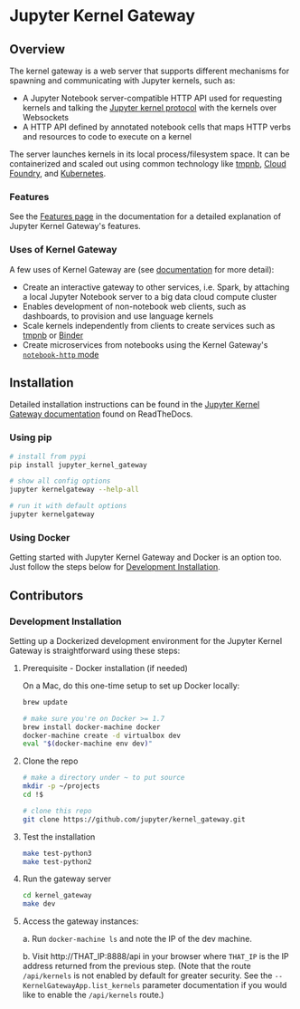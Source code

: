 # Jupyter Kernel Gateway

## Overview

The kernel gateway is a web server that supports different mechanisms for spawning and
communicating with Jupyter kernels, such as:

* A Jupyter Notebook server-compatible HTTP API used for requesting kernels
  and talking the [Jupyter kernel protocol](https://jupyter-client.readthedocs.org/en/latest/messaging.html)
  with the kernels over Websockets
* A HTTP API defined by annotated notebook cells that maps HTTP verbs and
  resources to code to execute on a kernel

The server launches kernels in its local process/filesystem space. It can be containerized and scaled out using common technology like [tmpnb](https://github.com/jupyter/tmpnb), [Cloud Foundry](https://github.com/cloudfoundry), and [Kubernetes](http://kubernetes.io/).

### Features
See the [Features page](https://jupyter-kernel-gateway.readthedocs.org/en/latest/) in the 
documentation for a detailed explanation of Jupyter Kernel Gateway's
features.

### Uses of Kernel Gateway
A few uses of Kernel Gateway are (see [documentation](https://jupyter-kernel-gateway.readthedocs.org/en/latest/)
for more detail):
* Create an interactive gateway to other services, i.e. Spark, by attaching a
  local Jupyter Notebook server to a big data cloud compute cluster
* Enables development of non-notebook web clients, such as dashboards, to
  provision and use language kernels
* Scale kernels independently from clients to create services such as
  [tmpnb](https://github.com/jupyter/tmpnb) or [Binder](https://mybinder.org)
* Create microservices from notebooks using the Kernel Gateway's 
  [`notebook-http` mode](#notebook-http-mode)

## Installation

Detailed installation instructions can be found in the 
[Jupyter Kernel Gateway documentation](https://jupyter-kernel-gateway.readthedocs.org/en/latest/)
found on ReadTheDocs.

### Using pip

```bash
# install from pypi
pip install jupyter_kernel_gateway

# show all config options
jupyter kernelgateway --help-all

# run it with default options
jupyter kernelgateway
```
### Using Docker

Getting started with Jupyter Kernel Gateway and Docker is an option too.
Just follow the steps below for [Development Installation](#Development%20Installation).

## Contributors

### Development Installation

Setting up a Dockerized development environment for the Jupyter Kernel Gateway is
straightforward using these steps:

1. Prerequisite - Docker installation (if needed)

   On a Mac, do this one-time setup to set up Docker locally:

   ```bash
   brew update

   # make sure you're on Docker >= 1.7
   brew install docker-machine docker
   docker-machine create -d virtualbox dev
   eval "$(docker-machine env dev)"
   ```

2. Clone the repo

   ```bash
   # make a directory under ~ to put source
   mkdir -p ~/projects
   cd !$

   # clone this repo
   git clone https://github.com/jupyter/kernel_gateway.git
   ```
   
3. Test the installation

   ```bash
   make test-python3
   make test-python2
   ```

4. Run the gateway server

   ```bash
   cd kernel_gateway
   make dev
   ```

5. Access the gateway instances:

   a. Run `docker-machine ls` and note the IP of the dev machine.
   
   b. Visit http://THAT_IP:8888/api in your browser where `THAT_IP` is the IP
      address returned from the previous step. (Note that the 
      route `/api/kernels` is not enabled by default for greater security. See
      the `--KernelGatewayApp.list_kernels` parameter documentation if you
      would like to enable the `/api/kernels` route.)

